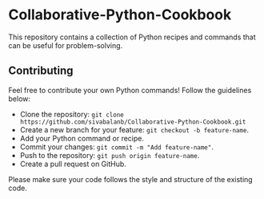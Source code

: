 # Collaborative-Python-Cookbook

This repository contains a collection of Python recipes and commands that can be useful for problem-solving.

## Contributing

Feel free to contribute your own Python commands! Follow the guidelines below:

- Clone the repository: `git clone https://github.com/sivabalanb/Collaborative-Python-Cookbook.git`
- Create a new branch for your feature: `git checkout -b feature-name`.
- Add your Python command or recipe.
- Commit your changes: `git commit -m "Add feature-name"`.
- Push to the repository: `git push origin feature-name`.
- Create a pull request on GitHub.

Please make sure your code follows the style and structure of the existing code.
